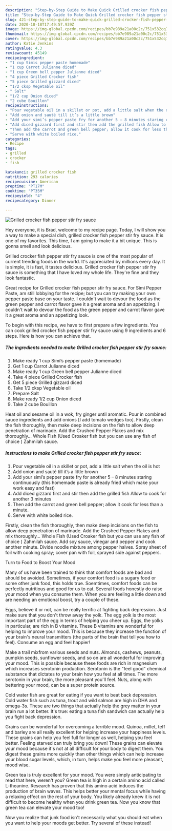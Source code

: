 ```yaml
---
description: "Step-by-Step Guide to Make Quick Grilled crocker fish pepper stir fry sauce"
title: "Step-by-Step Guide to Make Quick Grilled crocker fish pepper stir fry sauce"
slug: 421-step-by-step-guide-to-make-quick-grilled-crocker-fish-pepper-stir-fry-sauce
date: 2020-10-18T17:49:57.939Z
image: https://img-global.cpcdn.com/recipes/bb7e989a21a00c2c/751x532cq70/grilled-crocker-fish-pepper-stir-fry-sauce-recipe-main-photo.jpg
thumbnail: https://img-global.cpcdn.com/recipes/bb7e989a21a00c2c/751x532cq70/grilled-crocker-fish-pepper-stir-fry-sauce-recipe-main-photo.jpg
cover: https://img-global.cpcdn.com/recipes/bb7e989a21a00c2c/751x532cq70/grilled-crocker-fish-pepper-stir-fry-sauce-recipe-main-photo.jpg
author: Katie Jenkins
ratingvalue: 4.3
reviewcount: 45149
recipeingredient:
- "1 cup Simis pepper paste homemade"
- "1 cup Carrot Julianne diced"
- "1 cup Green bell pepper Julianne diced"
- "4 piece Grilled Crocker fish"
- "5 piece Grilled gizzard diced"
- "1/2 cksp Vegetable oil"
- " Salt"
- "1/2 cup Onion diced"
- "2 cube Bouillon"
recipeinstructions:
- "Pour vegetable oil in a skillet or pot, add a little salt when the oil is hot"
- "Add onion and sauté till it’s a little brown"
- "Add your simi’s pepper paste fry for another 5 – 8 minutes staring continuously (this homemade paste is already fried which make your work easy and fast)"
- "Add diced gizzard first and stir then add the grilled fish Allow to cook for another 3 minutes"
- "Then add the carrot and green bell pepper; allow it cook for less than a minute."
- "Serve with white boiled rice."
categories:
- Recipe
tags:
- grilled
- crocker
- fish

katakunci: grilled crocker fish 
nutrition: 293 calories
recipecuisine: American
preptime: "PT17M"
cooktime: "PT35M"
recipeyield: "4"
recipecategory: Dinner

---
```



![Grilled crocker fish pepper stir fry sauce](https://img-global.cpcdn.com/recipes/bb7e989a21a00c2c/751x532cq70/grilled-crocker-fish-pepper-stir-fry-sauce-recipe-main-photo.jpg)

Hey everyone, it is Brad, welcome to my recipe page. Today, I will show you a way to make a special dish, grilled crocker fish pepper stir fry sauce. It is one of my favorites. This time, I am going to make it a bit unique. This is gonna smell and look delicious.

Grilled crocker fish pepper stir fry sauce is one of the most popular of current trending foods in the world. It's appreciated by millions every day. It is simple, it is fast, it tastes delicious. Grilled crocker fish pepper stir fry sauce is something that I have loved my whole life. They're fine and they look fantastic.

Great recipe for Grilled crocker fish pepper stir fry sauce. For Simi Pepper Paste, am still lobbying for the recipe; but you can try making your own pepper paste base on your taste. I couldn&#39;t wait to devour the food as the green pepper and carrot flavor gave it a great aroma and an appetizing. I couldn&#39;t wait to devour the food as the green pepper and carrot flavor gave it a great aroma and an appetizing look.


To begin with this recipe, we have to first prepare a few ingredients. You can cook grilled crocker fish pepper stir fry sauce using 9 ingredients and 6 steps. Here is how you can achieve that.

<!--inarticleads1-->

##### The ingredients needed to make Grilled crocker fish pepper stir fry sauce:

1. Make ready 1 cup Simi’s pepper paste (homemade)
1. Get 1 cup Carrot Julianne diced
1. Make ready 1 cup Green bell pepper Julianne diced
1. Take 4 piece Grilled Crocker fish
1. Get 5 piece Grilled gizzard diced
1. Take 1/2 cksp Vegetable oil
1. Prepare  Salt
1. Make ready 1/2 cup Onion diced
1. Take 2 cube Bouillon


Heat oil and sesame oil in a wok, fry ginger until aromatic. Pour in combined sauce ingredients and add onions [I add tomato wedges too]. Firstly, clean the fish thoroughly, then make deep incisions on the fish to allow deep penetration of marinade. Add the Crushed Pepper Flakes and mix thoroughly… Whole Fish (Used Croaker fish but you can use any fish of choice ) Zahmilah sauce. 

<!--inarticleads2-->

##### Instructions to make Grilled crocker fish pepper stir fry sauce:

1. Pour vegetable oil in a skillet or pot, add a little salt when the oil is hot
1. Add onion and sauté till it’s a little brown
1. Add your simi’s pepper paste fry for another 5 – 8 minutes staring continuously (this homemade paste is already fried which make your work easy and fast)
1. Add diced gizzard first and stir then add the grilled fish Allow to cook for another 3 minutes
1. Then add the carrot and green bell pepper; allow it cook for less than a minute.
1. Serve with white boiled rice.


Firstly, clean the fish thoroughly, then make deep incisions on the fish to allow deep penetration of marinade. Add the Crushed Pepper Flakes and mix thoroughly… Whole Fish (Used Croaker fish but you can use any fish of choice ) Zahmilah sauce. Add soy sauce, vinegar and pepper and cook another minute. Divide noodle mixture among pepper halves. Spray sheet of foil with cooking spray; cover pan with foil, sprayed side against peppers. 

Turn to Food to Boost Your Mood


Many of us have been trained to think that comfort foods are bad and should be avoided. Sometimes, if your comfort food is a sugary food or some other junk food, this holds true. Soemtimes, comfort foods can be perfectly nutritious and good for us to eat. Several foods honestly do raise your mood when you consume them. When you are feeling a little down and are needing an emotional boost, try a couple of these.

Eggs, believe it or not, can be really terrific at fighting back depression. Just make sure that you don't throw away the yolk. The egg yolk is the most important part of the egg in terms of helping you cheer up. Eggs, the yolks in particular, are rich in B vitamins. These B vitamins are wonderful for helping to improve your mood. This is because they increase the function of your brain's neural transmitters (the parts of the brain that tell you how to feel). Consume an egg and feel happier!

Make a trail mixfrom various seeds and nuts. Almonds, cashews, peanuts, pumpkin seeds, sunflower seeds, and so on are all wonderful for improving your mood. This is possible because these foods are rich in magnesium which increases serotonin production. Serotonin is the "feel good" chemical substance that dictates to your brain how you feel at all times. The more serotonin in your brain, the more pleasant you'll feel. Nuts, along with bettering your mood, can be a super protein source.

Cold water fish are great for eating if you want to beat back depression. Cold water fish such as tuna, trout and wild salmon are high in DHA and omega-3s. These are two things that actually help the grey matter in your brain run a lot better. It's true: eating a tuna fish sandwich can actually help you fight back depression. 

Grains can be wonderful for overcoming a terrible mood. Quinoa, millet, teff and barley are all really excellent for helping increase your happiness levels. These grains can help you feel full for longer as well, helping you feel better. Feeling starved can truly bring you down! These grains can elevate your mood because it's not at all difficult for your body to digest them. You digest these grains more quickly than other things which can help increase your blood sugar levels, which, in turn, helps make you feel more pleasant, mood wise.

Green tea is truly excellent for your mood. You were simply anticipating to read that here, weren't you? Green tea is high in a certain amino acid called L-theanine. Research has proven that this amino acid induces the production of brain waves. This helps better your mental focus while having a relaxing effect on the rest of your body. You likely already knew it is not difficult to become healthy when you drink green tea. Now you know that green tea can elevate your mood too!

Now you realize that junk food isn't necessarily what you should eat when you want to help your moods get better. Try several of these instead!

